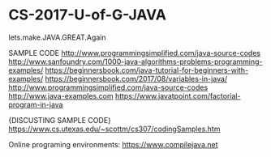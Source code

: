 # CS-2017-U-of-G-JAVA
lets.make.JAVA.GREAT.Again

SAMPLE CODE
http://www.programmingsimplified.com/java-source-codes
http://www.sanfoundry.com/1000-java-algorithms-problems-programming-examples/
https://beginnersbook.com/java-tutorial-for-beginners-with-examples/
https://beginnersbook.com/2017/08/variables-in-java/
http://www.programmingsimplified.com/java-source-codes
http://www.java-examples.com
https://www.javatpoint.com/factorial-program-in-java


{DISCUSTING SAMPLE CODE}
https://www.cs.utexas.edu/~scottm/cs307/codingSamples.htm

Online programing environments:
https://www.compilejava.net
